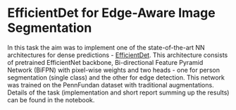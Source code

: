 # EfficientDet for Edge-Aware Image Segmentation

In this task the aim was to implement one of the state-of-the-art NN architectures for dense predictions - [EfficientDet](https://arxiv.org/pdf/1911.09070.pdf). This architecture consists of pretrained EfficientNet backbone, Bi-directional Feature Pyramid Network (BiFPN) with pixel-wise weights and two heads - one for person segmentation (single class) and the other for edge detection. This network was trained on the PennFundan dataset with traditional augmentations. Details of the task (implementation and short report summing up the results) can be found in the notebook.

